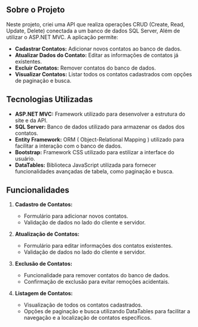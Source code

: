 ## Sobre o Projeto

Neste projeto, criei uma API que realiza operações CRUD (Create, Read, Update, Delete) conectada a um banco de dados SQL Server, Além de utilizar o ASP.NET MVC. A aplicação permite:

- **Cadastrar Contatos:** Adicionar novos contatos ao banco de dados.
- **Atualizar Dados do Contato:** Editar as informações de contatos já existentes.
- **Excluir Contatos:** Remover contatos do banco de dados.
- **Visualizar Contatos:** Listar todos os contatos cadastrados com opções de paginação e busca.

## Tecnologias Utilizadas

- **ASP.NET MVC:** Framework utilizado para desenvolver a estrutura do site e da API.
- **SQL Server:** Banco de dados utilizado para armazenar os dados dos contatos.
- **Entity Framework:** ORM ( Object-Relational Mapping ) utilizado para facilitar a interação com o banco de dados.
- **Bootstrap:** Framework CSS utilizado para estilizar a interface do usuário.
- **DataTables:** Biblioteca JavaScript utilizada para fornecer funcionalidades avançadas de tabela, como paginação e busca.

## Funcionalidades

1. **Cadastro de Contatos:**
   - Formulário para adicionar novos contatos.
   - Validação de dados no lado do cliente e servidor.

2. **Atualização de Contatos:**
   - Formulário para editar informações dos contatos existentes.
   - Validação de dados no lado do cliente e servidor.

3. **Exclusão de Contatos:**
   - Funcionalidade para remover contatos do banco de dados.
   - Confirmação de exclusão para evitar remoções acidentais.

4. **Listagem de Contatos:**
   - Visualização de todos os contatos cadastrados.
   - Opções de paginação e busca utilizando DataTables para facilitar a navegação e a localização de contatos específicos.
